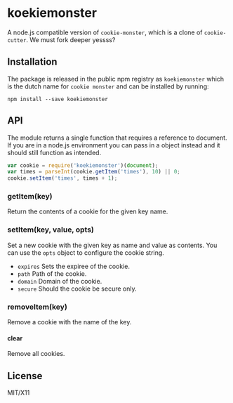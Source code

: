 # koekiemonster

A node.js compatible version of `cookie-monster`, which is a clone of
`cookie-cutter`. We must fork deeper yessss?

## Installation

The package is released in the public npm registry as `koekiemonster` which is
the dutch name for `cookie monster` and can be installed by running:

```
npm install --save koekiemonster
```

## API

The module returns a single function that requires a reference to document. If
you are in a node.js environment you can pass in a object instead and it should
still function as intended.

```js
var cookie = require('koekiemonster')(document);
var times = parseInt(cookie.getItem('times'), 10) || 0;
cookie.setItem('times', times + 1);
```

### getItem(key)

Return the contents of a cookie for the given key name.

### setItem(key, value, opts)

Set a new cookie with the given key as name and value as contents. You can use
the `opts` object to configure the cookie string.

- `expires` Sets the expiree of the cookie.
- `path` Path of the cookie.
- `domain` Domain of the cookie.
- `secure` Should the cookie be secure only.

### removeItem(key)

Remove a cookie with the name of the key.

#### clear

Remove all cookies.

## License

MIT/X11

